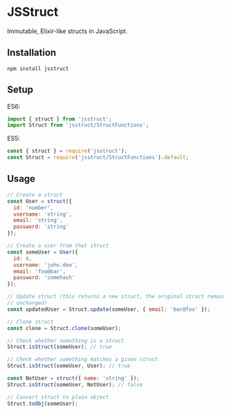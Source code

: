 # JSStruct

Immutable, Elixir-like structs in JavaScript.

## Installation
`npm install jsstruct`

## Setup
ES6:
```javascript
import { struct } from 'jsstruct';
import Struct from 'jsstruct/StructFunctions';
```

ES5:
```javascript
const { struct } = require('jsstruct');
const Struct = require('jsstruct/StructFunctions').default;
```

## Usage
```javascript
// Create a struct
const User = struct({
  id: 'number',
  username: 'string',
  email: 'string',
  password: 'string'
});

// Create a user from that struct
const someUser = User({
  id: 4,
  username: 'john.doe',
  email: 'foo@bar',
  password: 'somehash'
});

// Update struct (this returns a new struct, the original struct remains
// unchanged)
const updatedUser = Struct.update(someUser, { email: 'bar@foo' });

// Clone struct
const clone = Struct.clone(someUser);

// Check whether something is a struct
Struct.isStruct(someUser); // true

// Check whether something matches a given struct
Struct.isStruct(someUser, User); // true

const NotUser = struct({ name: 'string' });
Struct.isStruct(someUser, NotUser); // false

// Convert struct to plain object
Struct.toObj(someUser);
```

